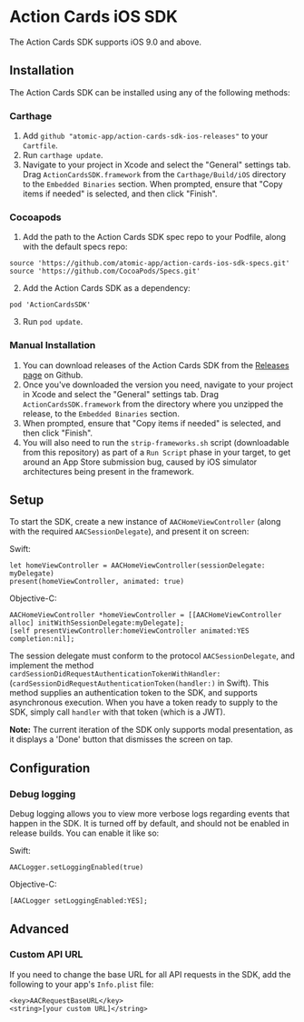 # Action Cards iOS SDK

The Action Cards SDK supports iOS 9.0 and above.

## Installation

The Action Cards SDK can be installed using any of the following methods:

### Carthage

1. Add `github "atomic-app/action-cards-sdk-ios-releases"` to your `Cartfile`.
2. Run `carthage update`.
3. Navigate to your project in Xcode and select the "General" settings tab. Drag `ActionCardsSDK.framework` from the `Carthage/Build/iOS` directory to the `Embedded Binaries` section. When prompted, ensure that "Copy items if needed" is selected, and then click "Finish".

### Cocoapods

1. Add the path to the Action Cards SDK spec repo to your Podfile, along with the default specs repo:
```
source 'https://github.com/atomic-app/action-cards-ios-sdk-specs.git'
source 'https://github.com/CocoaPods/Specs.git'
```
2. Add the Action Cards SDK as a dependency:
```
pod 'ActionCardsSDK'
```
3. Run `pod update`.

### Manual Installation

1. You can download releases of the Action Cards SDK from the [Releases page](https://github.com/atomic-app/action-cards-ios-sdk-releases/releases) on Github.
2. Once you've downloaded the version you need, navigate to your project in Xcode and select the "General" settings tab. Drag `ActionCardsSDK.framework` from the directory where you unzipped the release, to the `Embedded Binaries` section. 
3. When prompted, ensure that "Copy items if needed" is selected, and then click "Finish".
4. You will also need to run the `strip-frameworks.sh` script (downloadable from this repository) as part of a `Run Script` phase in your target, to get around an App Store submission bug, caused by iOS simulator architectures being present in the framework.

## Setup

To start the SDK, create a new instance of `AACHomeViewController` (along with the required `AACSessionDelegate`), and present it on screen:

Swift:
```
let homeViewController = AACHomeViewController(sessionDelegate: myDelegate)
present(homeViewController, animated: true)
```

Objective-C:
```
AACHomeViewController *homeViewController = [[AACHomeViewController alloc] initWithSessionDelegate:myDelegate];
[self presentViewController:homeViewController animated:YES completion:nil];
```

The session delegate must conform to the protocol `AACSessionDelegate`, and implement the method `cardSessionDidRequestAuthenticationTokenWithHandler:` (`cardSessionDidRequestAuthenticationToken(handler:)` in Swift). This method supplies an authentication token to the SDK, and supports asynchronous execution. When you have a token ready to supply to the SDK, simply call `handler` with that token (which is a JWT).

**Note:** The current iteration of the SDK only supports modal presentation, as it displays a 'Done' button that dismisses the screen on tap.

## Configuration

### Debug logging
Debug logging allows you to view more verbose logs regarding events that happen in the SDK. It is turned off by default, and should not be enabled in release builds. You can enable it like so:

Swift:
```
AACLogger.setLoggingEnabled(true)
```

Objective-C:
```
[AACLogger setLoggingEnabled:YES];
```

## Advanced

### Custom API URL
If you need to change the base URL for all API requests in the SDK, add the following to your app's `Info.plist` file:

```
<key>AACRequestBaseURL</key>
<string>[your custom URL]</string>
```
